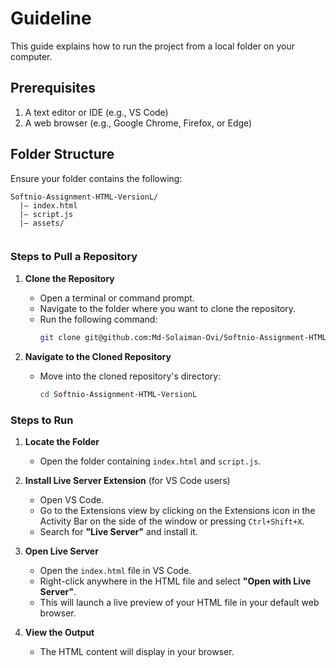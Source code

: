 # Guideline

This guide explains how to run the project from a local folder on your computer.

## Prerequisites

1. A text editor or IDE (e.g., VS Code)
2. A web browser (e.g., Google Chrome, Firefox, or Edge)

## Folder Structure

Ensure your folder contains the following:

```
Softnio-Assignment-HTML-VersionL/
  |— index.html
  |— script.js
  |— assets/
        
```
### Steps to Pull a Repository

1. **Clone the Repository**
   - Open a terminal or command prompt.
   - Navigate to the folder where you want to clone the repository.
   - Run the following command:
     ```bash
     git clone git@github.com:Md-Solaiman-Ovi/Softnio-Assignment-HTML-VersionL.git
     ```
     

2. **Navigate to the Cloned Repository**
   - Move into the cloned repository's directory:
     ```bash
     cd Softnio-Assignment-HTML-VersionL
     ```
   

### Steps to Run

1. **Locate the Folder**
   - Open the folder containing `index.html` and `script.js`.

2. **Install Live Server Extension** (for VS Code users)
   - Open VS Code.
   - Go to the Extensions view by clicking on the Extensions icon in the Activity Bar on the side of the window or pressing `Ctrl+Shift+X`.
   - Search for **"Live Server"** and install it.

3. **Open Live Server**
   - Open the `index.html` file in VS Code.
   - Right-click anywhere in the HTML file and select **"Open with Live Server"**.
   - This will launch a live preview of your HTML file in your default web browser.

4. **View the Output**
   - The HTML content will display in your browser.
  
